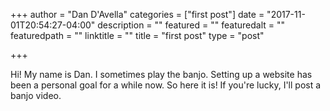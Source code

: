 +++
author = "Dan D'Avella"
categories = ["first post"]
date = "2017-11-01T20:54:27-04:00"
description = ""
featured = ""
featuredalt = ""
featuredpath = ""
linktitle = ""
title = "first post"
type = "post"

+++

Hi! My name is Dan. I sometimes play the banjo. Setting up a website has been a
personal goal for a while now. So here it is! If you're lucky, I'll post a
banjo video.
